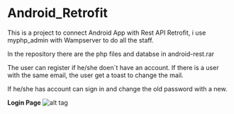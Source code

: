 # Android_Retrofit

This is a project to connect Android App with Rest API Retrofit, i use myphp_admin with Wampserver to do all the staff.

In the repository there are the php files and databse in android-rest.rar

The user can register if he/she doen`t have an account. 
If there is a user with the same email, the user get a toast to change the mail.

If he/she has account can sign in and change the old password with a new.

<b>Login Page</b>
![alt tag](https://user-images.githubusercontent.com/21217572/31634144-1f84e9f6-b2cb-11e7-8984-f96733d253b1.PNG)

